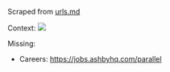 Scraped from [urls.md](urls.md)

Context: [![](https://badge.forgithub.com/janwilmake/parallel-website)](https://uithub.com/janwilmake/parallel-website)

Missing:

- Careers: https://jobs.ashbyhq.com/parallel

